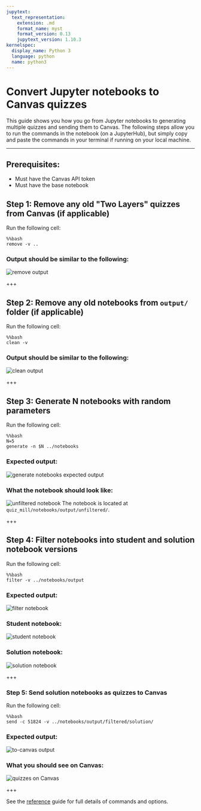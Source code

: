 ```yaml
---
jupytext:
  text_representation:
    extension: .md
    format_name: myst
    format_version: 0.13
    jupytext_version: 1.10.3
kernelspec:
  display_name: Python 3
  language: python
  name: python3
---
```


# Convert Jupyter notebooks to Canvas quizzes
This guide shows you how you go from Jupyter notebooks to generating multiple quizzes and sending them to Canvas. The following steps allow you to run the commands in the notebook (on a JupyterHub), but simply copy and paste the commands in your terminal if running on your local machine.
***
## Prerequisites:
- Must have the Canvas API token
- Must have the base notebook

## Step 1: Remove any old "Two Layers" quizzes from Canvas (if applicable)
Run the following cell:

```{code-cell} ipython3
%%bash
remove -v ..
```

### Output should be similar to the following:
![remove output](output_remove_canvas.png)

+++

## Step 2: Remove any old notebooks from `output/` folder (if applicable)
Run the following cell:

```{code-cell} ipython3
%%bash
clean -v
```

### Output should be similar to the following:
![clean output](output_clean.png)

+++

## Step 3: Generate **N** notebooks with random parameters
Run the following cell:

```{code-cell} ipython3
%%bash
N=5
generate -n $N ../notebooks
```

### Expected output:
![generate notebooks expected output](output_generate.png)

### What the notebook should look like:
![unfiltered notebook](unfiltered_notebook.png)
The notebook is located at `quiz_mill/notebooks/output/unfiltered/`.

+++

## Step 4: Filter notebooks into student and solution notebook versions
Run the following cell:

```{code-cell} ipython3
%%bash
filter -v ../notebooks/output
```

### Expected output:
![filter notebook](output_filter.png)

### Student notebook:
![student notebook](student_notebook.png)

### Solution notebook:
![solution notebook](solution_notebook.png)

+++

### Step 5: Send solution notebooks as quizzes to Canvas
Run the following cell:

```{code-cell} ipython3
%%bash
send -c 51824 -v ../notebooks/output/filtered/solution/
```

### Expected output:
![to-canvas output](out_to_canvas.png)

### What you should see on Canvas:
![quizzes on Canvas](canvas_quizzes.png)

+++

See the [reference](reference.ipynb) guide for full details of commands and options.
